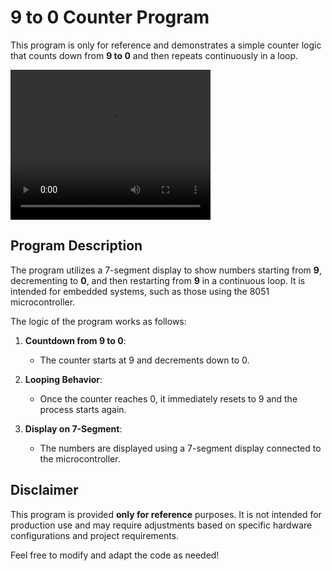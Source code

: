 # 9 to 0 Counter Program

This program is only for reference and demonstrates a simple counter logic that counts down from **9 to 0** and then repeats continuously in a loop.


<video width="320" height="240" controls>
  <source src="demo.mp4" type="video/mp4">
</video>

## Program Description

The program utilizes a 7-segment display to show numbers starting from **9**, decrementing to **0**, and then restarting from **9** in a continuous loop. It is intended for embedded systems, such as those using the 8051 microcontroller.

The logic of the program works as follows:

1. **Countdown from 9 to 0**: 
   - The counter starts at 9 and decrements down to 0.
   
2. **Looping Behavior**:
   - Once the counter reaches 0, it immediately resets to 9 and the process starts again.

3. **Display on 7-Segment**:
   - The numbers are displayed using a 7-segment display connected to the microcontroller.

## Disclaimer

This program is provided **only for reference** purposes. It is not intended for production use and may require adjustments based on specific hardware configurations and project requirements.

Feel free to modify and adapt the code as needed!

